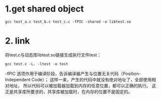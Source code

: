 # 1.get shared object
```
gcc test_a.c test_b.c test_c.c -fPIC -shared -o libtest.so
```
# 2. link
 
将test.c与动态库libtest.so链接生成执行文件test：
```
gcc test.c -L. -ltest -o test
```
-fPIC 选项作用于编译阶段，告诉编译器产生与位置无关代码（Position-Independent Code）；
这样一来，产生的代码中就没有绝对地址了，全部使用相对地址，
所以代码可以被加载器加载到内存的任意位置，都可以正确的执行。
这正是共享库所要求的，共享库被加载时，在内存的位置不是固定的。

